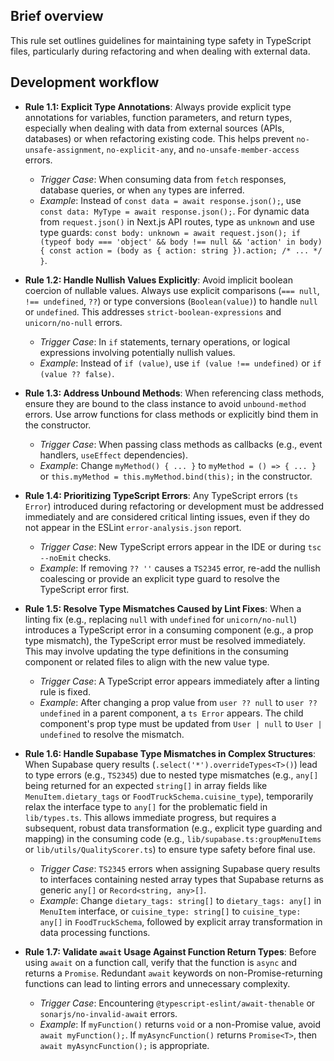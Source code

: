 ## Brief overview

This rule set outlines guidelines for maintaining type safety in TypeScript files, particularly during refactoring and when dealing with external data.

## Development workflow

- **Rule 1.1: Explicit Type Annotations**: Always provide explicit type annotations for variables, function parameters, and return types, especially when dealing with data from external sources (APIs, databases) or when refactoring existing code. This helps prevent `no-unsafe-assignment`, `no-explicit-any`, and `no-unsafe-member-access` errors.

  - _Trigger Case_: When consuming data from `fetch` responses, database queries, or when `any` types are inferred.
  - _Example_: Instead of `const data = await response.json();`, use `const data: MyType = await response.json();`. For dynamic data from `request.json()` in Next.js API routes, type as `unknown` and use type guards: `const body: unknown = await request.json(); if (typeof body === 'object' && body !== null && 'action' in body) { const action = (body as { action: string }).action; /* ... */ }`.

- **Rule 1.2: Handle Nullish Values Explicitly**: Avoid implicit boolean coercion of nullable values. Always use explicit comparisons (`=== null`, `!== undefined`, `??`) or type conversions (`Boolean(value)`) to handle `null` or `undefined`. This addresses `strict-boolean-expressions` and `unicorn/no-null` errors.

  - _Trigger Case_: In `if` statements, ternary operations, or logical expressions involving potentially nullish values.
  - _Example_: Instead of `if (value)`, use `if (value !== undefined)` or `if (value ?? false)`.

- **Rule 1.3: Address Unbound Methods**: When referencing class methods, ensure they are bound to the class instance to avoid `unbound-method` errors. Use arrow functions for class methods or explicitly bind them in the constructor.
  - _Trigger Case_: When passing class methods as callbacks (e.g., event handlers, `useEffect` dependencies).
  - _Example_: Change `myMethod() { ... }` to `myMethod = () => { ... }` or `this.myMethod = this.myMethod.bind(this);` in the constructor.

- **Rule 1.4: Prioritizing TypeScript Errors**: Any TypeScript errors (`ts Error`) introduced during refactoring or development must be addressed immediately and are considered critical linting issues, even if they do not appear in the ESLint `error-analysis.json` report.

  - _Trigger Case_: New TypeScript errors appear in the IDE or during `tsc --noEmit` checks.
  - _Example_: If removing `?? ''` causes a `TS2345` error, re-add the nullish coalescing or provide an explicit type guard to resolve the TypeScript error first.

- **Rule 1.5: Resolve Type Mismatches Caused by Lint Fixes**: When a linting fix (e.g., replacing `null` with `undefined` for `unicorn/no-null`) introduces a TypeScript error in a consuming component (e.g., a prop type mismatch), the TypeScript error must be resolved immediately. This may involve updating the type definitions in the consuming component or related files to align with the new value type.

  - _Trigger Case_: A TypeScript error appears immediately after a linting rule is fixed.
  - _Example_: After changing a prop value from `user ?? null` to `user ?? undefined` in a parent component, a `ts Error` appears. The child component's prop type must be updated from `User | null` to `User | undefined` to resolve the mismatch.

- **Rule 1.6: Handle Supabase Type Mismatches in Complex Structures**: When Supabase query results (`.select('*').overrideTypes<T>()`) lead to type errors (e.g., `TS2345`) due to nested type mismatches (e.g., `any[]` being returned for an expected `string[]` in array fields like `MenuItem.dietary_tags` or `FoodTruckSchema.cuisine_type`), temporarily relax the interface type to `any[]` for the problematic field in `lib/types.ts`. This allows immediate progress, but requires a subsequent, robust data transformation (e.g., explicit type guarding and mapping) in the consuming code (e.g., `lib/supabase.ts:groupMenuItems` or `lib/utils/QualityScorer.ts`) to ensure type safety before final use.

  - _Trigger Case_: `TS2345` errors when assigning Supabase query results to interfaces containing nested array types that Supabase returns as generic `any[]` or `Record<string, any>[]`.
  - _Example_: Change `dietary_tags: string[]` to `dietary_tags: any[]` in `MenuItem` interface, or `cuisine_type: string[]` to `cuisine_type: any[]` in `FoodTruckSchema`, followed by explicit array transformation in data processing functions.

- **Rule 1.7: Validate `await` Usage Against Function Return Types**: Before using `await` on a function call, verify that the function is `async` and returns a `Promise`. Redundant `await` keywords on non-Promise-returning functions can lead to linting errors and unnecessary complexity.

  - _Trigger Case_: Encountering `@typescript-eslint/await-thenable` or `sonarjs/no-invalid-await` errors.
  - _Example_: If `myFunction()` returns `void` or a non-Promise value, avoid `await myFunction();`. If `myAsyncFunction()` returns `Promise<T>`, then `await myAsyncFunction();` is appropriate.